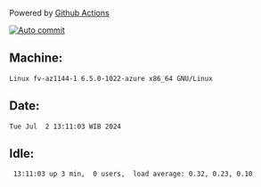 Powered by [Github Actions](https://github.com/features/actions)

[![Auto commit](https://github.com/hiage/workstation/workflows/Auto%20commit/badge.svg)](https://github.com/hiage/workstation/actions?query=workflow%3A%22Auto+commit%22)

## Machine:
```
Linux fv-az1144-1 6.5.0-1022-azure x86_64 GNU/Linux
```
## Date:
```
Tue Jul  2 13:11:03 WIB 2024
```
## Idle:
```
 13:11:03 up 3 min,  0 users,  load average: 0.32, 0.23, 0.10
```
